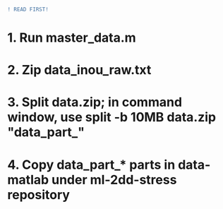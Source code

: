 ```diff
! READ FIRST! 
```
# 1. Run master_data.m
# 2. Zip data_inou_raw.txt
# 3. Split data.zip; in command window, use split -b 10MB data.zip  "data_part_"
# 4. Copy data_part_* parts in data-matlab under ml-2dd-stress repository
